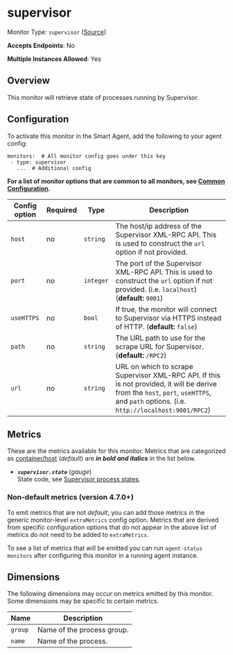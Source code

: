 <!--- GENERATED BY gomplate from scripts/docs/templates/monitor-page.md.tmpl --->

# supervisor

Monitor Type: `supervisor` ([Source](https://github.com/signalfx/signalfx-agent/tree/main/pkg/monitors/supervisor))

**Accepts Endpoints**: No

**Multiple Instances Allowed**: Yes

## Overview

This monitor will retrieve state of processes running by Supervisor.


## Configuration

To activate this monitor in the Smart Agent, add the following to your
agent config:

```
monitors:  # All monitor config goes under this key
 - type: supervisor
   ...  # Additional config
```

**For a list of monitor options that are common to all monitors, see [Common
Configuration](../monitor-config.md#common-configuration).**


| Config option | Required | Type | Description |
| --- | --- | --- | --- |
| `host` | no | `string` | The host/ip address of the Supervisor XML-RPC API. This is used to construct the `url` option if not provided. |
| `port` | no | `integer` | The port of the Supervisor XML-RPC API. This is used to construct the `url` option if not provided. (i.e. `localhost`) (**default:** `9001`) |
| `useHTTPS` | no | `bool` | If true, the monitor will connect to Supervisor via HTTPS instead of HTTP. (**default:** `false`) |
| `path` | no | `string` | The URL path to use for the scrape URL for Supervisor. (**default:** `/RPC2`) |
| `url` | no | `string` | URL on which to scrape Supervisor XML-RPC API. If this is not provided, it will be derive from the `host`, `port`, `useHTTPS`, and `path` options. (i.e. `http://localhost:9001/RPC2`) |


## Metrics

These are the metrics available for this monitor.
Metrics that are categorized as
[container/host](https://docs.signalfx.com/en/latest/admin-guide/usage.html#about-custom-bundled-and-high-resolution-metrics)
(*default*) are ***in bold and italics*** in the list below.


 - ***`supervisor.state`*** (*gauge*)<br>    State code, see [Supervisor process states](http://supervisord.org/subprocess.html#process-states).

### Non-default metrics (version 4.7.0+)

To emit metrics that are not _default_, you can add those metrics in the
generic monitor-level `extraMetrics` config option.  Metrics that are derived
from specific configuration options that do not appear in the above list of
metrics do not need to be added to `extraMetrics`.

To see a list of metrics that will be emitted you can run `agent-status
monitors` after configuring this monitor in a running agent instance.

## Dimensions

The following dimensions may occur on metrics emitted by this monitor.  Some
dimensions may be specific to certain metrics.

| Name | Description |
| ---  | ---         |
| `group` | Name of the process group. |
| `name` | Name of the process. |



